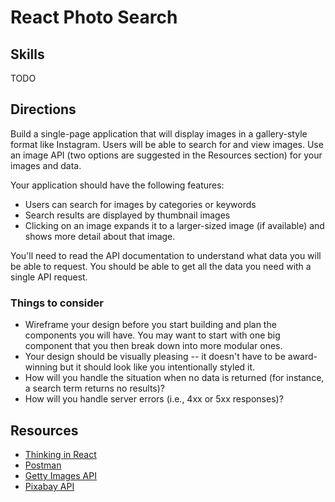# React Photo Search

## Skills

 TODO

## Directions

Build a single-page application that will display images in a gallery-style format like Instagram. Users will be able to search for and view images. Use an image API (two options are suggested in the Resources section) for your images and data.

Your application should have the following features:

- Users can search for images by categories or keywords
- Search results are displayed by thumbnail images
- Clicking on an image expands it to a larger-sized image (if available) and shows more detail about that image.

You'll need to read the API documentation to understand what data you will be able to request. You should be able to get all the data you need with a single API request.

### Things to consider

- Wireframe your design before you start building and plan the components you will have. You may want to start with one big component that you then break down into more modular ones.
- Your design should be visually pleasing -- it doesn't have to be award-winning but it should look like you intentionally styled it.
- How will you handle the situation when no data is returned (for instance, a search term returns no results)?
- How will you handle server errors (i.e., 4xx or 5xx responses)?

## Resources

- [Thinking in React](https://reactjs.org/docs/thinking-in-react.html)
- [Postman](https://www.getpostman.com/)
- [Getty Images API](http://developers.gettyimages.com/en/)
- [Pixabay API](https://pixabay.com/api/docs/)
